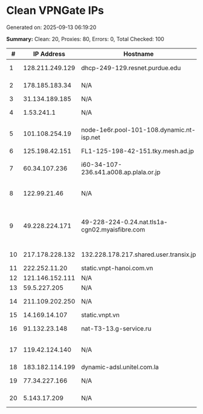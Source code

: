 # Clean VPNGate IPs
Generated on: 2025-09-13 06:19:20

**Summary:** Clean: 20, Proxies: 80, Errors: 0, Total Checked: 100

| # | IP Address | Hostname | Type | Country | Provider |
|---|------------|----------|------|---------|----------|
| 1 | 128.211.249.129 | dhcp-249-129.resnet.purdue.edu | Business | US | Purdue University |
| 2 | 178.185.183.34 | N/A | Wireless | RU | PJSC Rostelecom |
| 3 | 31.134.189.185 | N/A | Business | RU | Nevalink, LLC |
| 4 | 1.53.241.1 | N/A | Business | VN | FPT Telecom Company |
| 5 | 101.108.254.19 | node-1e6r.pool-101-108.dynamic.nt-isp.net | Residential | TH | TOT Public Company Limited |
| 6 | 125.198.42.151 | FL1-125-198-42-151.tky.mesh.ad.jp | Business | JP | BIGLOBE Inc. |
| 7 | 60.34.107.236 | i60-34-107-236.s41.a008.ap.plala.or.jp | Business | JP | NTT Communications Corporation |
| 8 | 122.99.21.46 | N/A | Business | TW | Hoshin Multimedia Center Inc. |
| 9 | 49.228.224.171 | 49-228-224-0.24.nat.tls1a-cgn02.myaisfibre.com | Residential | TH | ADVANCED WIRELESS NETWORK COMPANY LIMITED |
| 10 | 217.178.228.132 | 132.228.178.217.shared.user.transix.jp | Business | JP | INTERNET MULTIFEED CO. |
| 11 | 222.252.11.20 | static.vnpt-hanoi.com.vn | Business | VN | VNPT Corp |
| 12 | 121.146.152.111 | N/A | Business | KR | Korea Telecom |
| 13 | 59.5.227.205 | N/A | Business | KR | Korea Telecom |
| 14 | 211.109.202.250 | N/A | Residential | KR | SK Broadband Co Ltd |
| 15 | 14.169.14.107 | static.vnpt.vn | Residential | VN | VNPT Corp |
| 16 | 91.132.23.148 | nat-T3-13.g-service.ru | Wireless | RU | Igra-Service LLC |
| 17 | 119.42.124.140 | N/A | Business | TH | CAT Telecom Public Company Limited |
| 18 | 183.182.114.199 | dynamic-adsl.unitel.com.la | Residential | LA | Star Telecom |
| 19 | 77.34.227.166 | N/A | Residential | RU | PJSC Rostelecom |
| 20 | 5.143.17.209 | N/A | Residential | RU | PJSC Rostelecom |
